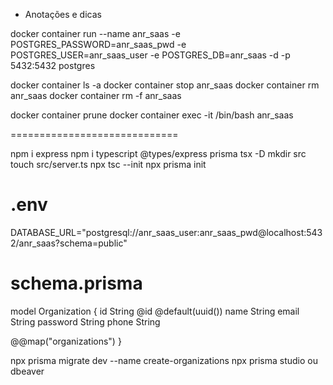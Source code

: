 - Anotações e dicas

docker container run --name anr_saas -e POSTGRES_PASSWORD=anr_saas_pwd -e POSTGRES_USER=anr_saas_user -e POSTGRES_DB=anr_saas -d -p 5432:5432 postgres

docker container ls -a
docker container stop anr_saas
docker container rm anr_saas
docker container rm -f anr_saas

docker container prune
docker container exec -it /bin/bash anr_saas

=============================

npm i express
npm i typescript @types/express prisma tsx -D
mkdir src
touch src/server.ts
npx tsc --init
npx prisma init

# .env

DATABASE_URL="postgresql://anr_saas_user:anr_saas_pwd@localhost:5432/anr_saas?schema=public"

# schema.prisma

model Organization {
id String @id @default(uuid())
name String
email String
password String
phone String

@@map("organizations")
}

npx prisma migrate dev --name create-organizations
npx prisma studio
ou
dbeaver

